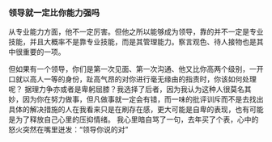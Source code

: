 ### 领导就一定比你能力强吗
从专业能力方面，他不一定厉害。但他之所以能够成为领导，靠的并不一定是专业技能，并且大概率不是靠专业技能，而是其管理能力。察言观色、待人接物也是其中很重要的一项。

但如果有一个领导，你们是第一次见面、第一次沟通、他又比你高两个级别，一开口就以高人一等的身份，趾高气昂的对你进行毫无缘由的指责时，你该如何处理呢？
据理力争亦或者是卑躬屈膝？我选择了后者，因为我认为这种人很莫名其妙，因为你在努力做事，但凡做事就一定会有错，而一味的批评训斥而不是去找出具体的解决措施的人在我看来只是在刷存在感，更大可能是自卑的表现，也有可能是为了释放自己心里的压抑情绪。
我心里暗自骂了一句，去年买了个表，心中的怒火突然在嘴里迸发：“领导你说的对”